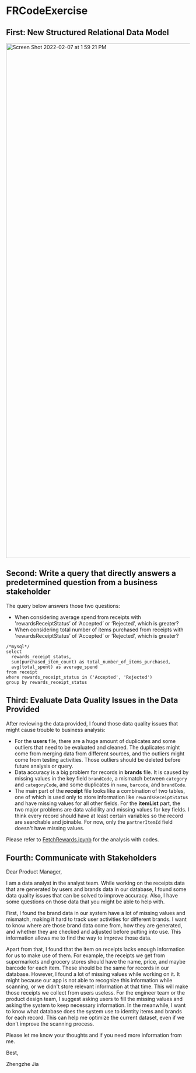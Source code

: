 # FRCodeExercise

## First: New Structured Relational Data Model

<img width="1408" alt="Screen Shot 2022-02-07 at 1 59 21 PM" src="https://user-images.githubusercontent.com/47021692/152853852-e1d5f5fd-7159-4815-8738-5ba77affcd27.png">

## Second: Write a query that directly answers a predetermined question from a business stakeholder
The query below answers those two questions:

- When considering average spend from receipts with 'rewardsReceiptStatus’ of ‘Accepted’ or ‘Rejected’, which is greater?
- When considering total number of items purchased from receipts with 'rewardsReceiptStatus’ of ‘Accepted’ or ‘Rejected’, which is greater?

```mysql
/*mysql*/
select
  rewards_receipt_status,
  sum(purchased_item_count) as total_number_of_items_purchased,
  avg(total_spent) as average_spend
from receipt
where rewards_receipt_status in ('Accepted', 'Rejected')
group by rewards_receipt_status
```

## Third: Evaluate Data Quality Issues in the Data Provided
After reviewing the data provided, I found those data quality issues that might cause trouble to business analysis:
- For the **users** file, there are a huge amount of duplicates and some outliers that need to be evaluated and cleaned. The duplicates might come from merging data from different sources, and the outliers might come from testing activities. Those outliers should be deleted before future analysis or query.
- Data accuracy is a big problem for records in **brands** file. It is caused by missing values in the key field ```brandCode```, a mismatch between ```category``` and ```categoryCode```, and some duplicates in ```name```, ```barcode```, and ```brandCode```.
- The main part of the **receipt** file looks like a combination of two tables, one of which is used only to store information like ```rewardsReceiptStatus``` and have missing values for all other fields. For the **itemList** part, the two major problems are data validility and missing values for key fields. I think every record should have at least certain variables so the record are searchable and joinable. For now, only the ```partnerItemId``` field doesn't have missing values.

Please refer to [FetchRewards.ipynb](FetchRewards.ipynb) for the analysis with codes.

## Fourth: Communicate with Stakeholders

Dear Product Manager,

I am a data analyst in the analyst team. While working on the receipts data that are generated by users and brands data in our database, I found some data quality issues that can be solved to improve accuracy. Also, I have some questions on those data that you might be able to help with.

First, I found the brand data in our system have a lot of missing values and mismatch, making it hard to track user activities for different brands. I want to know where are those brand data come from, how they are generated, and whether they are checked and adjusted before putting into use. This information allows me to find the way to improve those data.

Apart from that, I found that the item on receipts lacks enough information for us to make use of them. For example, the receipts we get from supermarkets and grocery stores should have the name, price, and maybe barcode for each item. These should be the same for records in our database. However, I found a lot of missing values while working on it. It might because our app is not able to recognize this information while scanning, or we didn't store relevant information at that time. This will make those receipts we collect from users useless. For the engineer team or the product design team, I suggest asking users to fill the missing values and asking the system to keep necessary information. In the meanwhile, I want to know what database does the system use to identity items and brands for each record. This can help me optimize the current dataset, even if we don't improve the scanning process.

Please let me know your thoughts and if you need more information from me.

Best, 

Zhengzhe Jia


